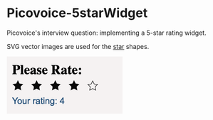 # Picovoice-5starWidget
Picovoice's interview question: implementing a 5-star rating widget. 

SVG vector images are used for the [star](https://iconmonstr.com/star-3-svg/) shapes.


<img src="rating.png?raw=true"/>
